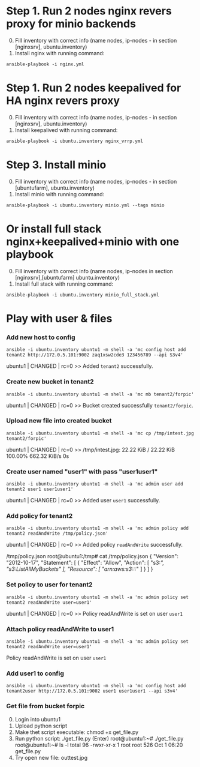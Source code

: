 # Step 1. Run 2 nodes nginx revers proxy for minio backends
0. Fill inventory with correct info (name nodes, ip-nodes - in section [nginxsrv], ubuntu.inventory)
0. Install nginx with running command: 
```
ansible-playbook -i nginx.yml
```

# Step 1. Run 2 nodes keepalived for HA nginx revers proxy
0. Fill inventory with correct info (name nodes, ip-nodes - in section [nginxsrv], ubuntu.inventory)
0. Install keepalived with running command: 
```
ansible-playbook -i ubuntu.inventory nginx_vrrp.yml
```

# Step 3. Install minio
0. Fill inventory with correct info (name nodes, ip-nodes - in section [ubuntufarm], ubuntu.inventory)
0. Install minio with running command: 
```
ansible-playbook -i ubuntu.inventory minio.yml --tags minio
```

# Or install full stack nginx+keepalived+minio with one playbook
0. Fill inventory with correct info (name nodes, ip-nodes in section [nginxsrv],[ubuntufarm] ubuntu.inventory)
0. Install full stack with running command: 
```
ansible-playbook -i ubuntu.inventory minio_full_stack.yml
```

# Play with user & files
### Add new host to config
```
ansible -i ubuntu.inventory ubuntu1 -m shell -a 'mc config host add tenant2 http://172.0.5.101:9002 zaq1xsw2cde3 123456789 --api S3v4'
```
ubuntu1 | CHANGED | rc=0 >>
Added `tenant2` successfully.

### Create new bucket in tenant2
```
ansible -i ubuntu.inventory ubuntu1 -m shell -a 'mc mb tenant2/forpic'
```
ubuntu1 | CHANGED | rc=0 >>
Bucket created successfully `tenant2/forpic`.

### Upload new file into created bucket
```
ansible -i ubuntu.inventory ubuntu1 -m shell -a 'mc cp /tmp/intest.jpg tenant2/forpic'
```
ubuntu1 | CHANGED | rc=0 >>
/tmp/intest.jpg:  22.22 KiB / 22.22 KiB  100.00% 662.32 KiB/s 0s

### Create user named "user1" with pass "user1user1"
```
ansible -i ubuntu.inventory ubuntu1 -m shell -a 'mc admin user add tenant2 user1 user1user1'
```
ubuntu1 | CHANGED | rc=0 >>
Added user `user1` successfully.

### Add policy for tenant2
```
ansible -i ubuntu.inventory ubuntu1 -m shell -a 'mc admin policy add tenant2 readAndWrite /tmp/policy.json'
```
ubuntu1 | CHANGED | rc=0 >>
Added policy `readAndWrite` successfully.

/tmp/policy.json
root@ubuntu1:/tmp# cat /tmp/policy.json
{
 "Version": "2012-10-17",
 "Statement": [
   {
     "Effect": "Allow",
     "Action": [
       "s3:*",
   "s3:ListAllMyBuckets"
     ],
     "Resource": [
       "arn:aws:s3:::*"
     ]
   }
 ]
}

### Set policy to user for tenant2
```
ansible -i ubuntu.inventory ubuntu1 -m shell -a 'mc admin policy set tenant2 readAndWrite user=user1'
```
ubuntu1 | CHANGED | rc=0 >>
Policy readAndWrite is set on user `user1`

### Attach policy readAndWrite to user1
```
ansible -i ubuntu.inventory ubuntu1 -m shell -a 'mc admin policy set tenant2 readAndWrite user=user1'
```
Policy readAndWrite is set on user `user1`

### Add user1 to config
```
ansible -i ubuntu.inventory ubuntu1 -m shell -a 'mc config host add tenant2user http://172.0.5.101:9002 user1 user1user1 --api s3v4'
```

### Get file from bucket forpic
0. Login into ubuntu1
0. Upload python script
0. Make thet script executable: chmod +x get_file.py
0. Run python script: ./get_file.py (Enter)
root@ubuntu1:~# ./get_file.py
root@ubuntu1:~# ls -l
total 96
-rwxr-xr-x 1 root root   526 Oct  1 06:20 get_file.py
0. Try open new file: outtest.jpg
